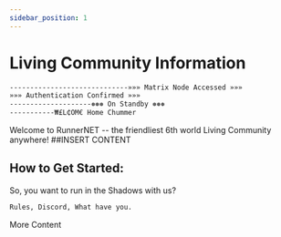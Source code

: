 ```yaml
---
sidebar_position: 1
---
```


# Living Community Information

```bash
-----------------------------»»» Matrix Node Accessed »»»
»»» Authentication Confirmed »»»
--------------------❅❅❅ On Standby ❅❅❅
-----------₩£L₵OM€ Home Chummer

```

Welcome to RunnerNET -- the friendliest 6th world Living Community anywhere! ##INSERT CONTENT

## How to Get Started:

So, you want to run in the Shadows with us?

```bash
Rules, Discord, What have you.
```

More Content